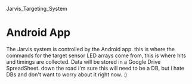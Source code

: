 Jarvis_Targeting_System

Android App
=======================

The Jarvis system is controlled by the Android app.  this is where the commands for the target sensor LED arrays come from, this is where hits and timings are collected.  Data will be stored in a Google Drive SpreadSheet.  down the road i'm sure this will need to be a DB, but i hate DBs and don't want to worry about it right now. :)
